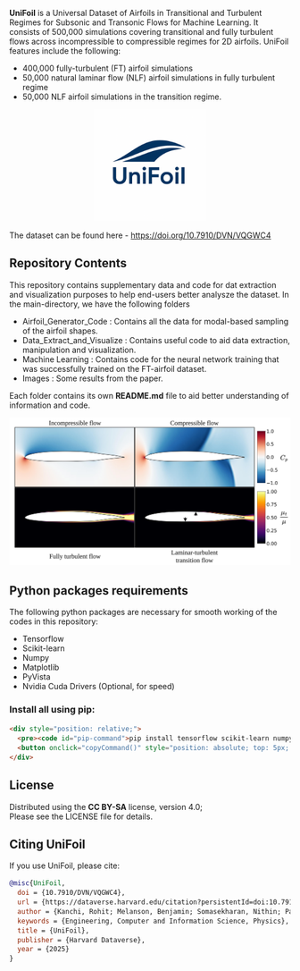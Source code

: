 **UniFoil** is a Universal Dataset of Airfoils in Transitional and Turbulent Regimes for Subsonic and Transonic Flows for Machine Learning.
It consists of 500,000 simulations covering transitional and fully turbulent flows across incompressible to compressible regimes for 2D airfoils.
UniFoil features include the following:
- 400,000 fully-turbulent (FT) airfoil simulations
- 50,000 natural laminar flow (NLF) airfoil simulations in fully turbulent regime
- 50,000 NLF airfoil simulations in the transition regime.

<p align="center">
  <img src="results/Logo.png" width="200"/>
</p>

The dataset can be found here - https://doi.org/10.7910/DVN/VQGWC4

## Repository Contents
This repository contains supplementary data and code for dat extraction and visualization purposes to help end-users better analysze the dataset.
In the main-directory, we have the following folders
- Airfoil_Generator_Code : Contains all the data for modal-based sampling of the airfoil shapes.
- Data_Extract_and_Visualize : Contains useful code to aid data extraction, manipulation and visualization.
- Machine Learning : Contains code for the neural network training that was successfully trained on the FT-airfoil dataset.
- Images : Some results from the paper.

Each folder contains its own **README.md** file to aid better understanding of information and code.

<p align="center">
  <img src="results/Flow_Regimes.png" width="800"/>
</p>

## Python packages requirements
The following python packages are necessary for smooth working of the codes in this repository:
- Tensorflow
- Scikit-learn
- Numpy
- Matplotlib
- PyVista
- Nvidia Cuda Drivers (Optional, for speed)

### Install all using pip:

```html
<div style="position: relative;">
  <pre><code id="pip-command">pip install tensorflow scikit-learn numpy matplotlib pyvista</code></pre>
  <button onclick="copyCommand()" style="position: absolute; top: 5px; right: 5px;">Copy</button>
</div>
```
## License

Distributed using the **CC BY-SA** license, version 4.0; \
Please see the LICENSE file for details.

## Citing UniFoil

If you use UniFoil, please cite:

```bibtex
@misc{UniFoil,
  doi = {10.7910/DVN/VQGWC4},
  url = {https://dataverse.harvard.edu/citation?persistentId=doi:10.7910/DVN/VQGWC4},
  author = {Kanchi, Rohit; Melanson, Benjamin; Somasekharan, Nithin; Pan, Shaowu; He, Sicheng},
  keywords = {Engineering, Computer and Information Science, Physics},
  title = {UniFoil},
  publisher = {Harvard Dataverse},
  year = {2025}
}
